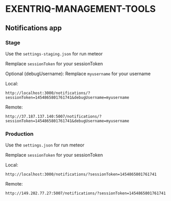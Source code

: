 # EXENTRIQ-MANAGEMENT-TOOLS

## Notifications app

### Stage

Use the ```settings-staging.json``` for run meteor

Remplace ```sessionToken``` for your sessionToken

Optional (debugUsername): Remplace ```myusername``` for your username

Local:

```
http://localhost:3000/notifications/?sessionToken=1454865801761741&debugUsername=myusername
```

Remote:

```
http://37.187.137.140:5007/notifications/?sessionToken=1454865801761741&debugUsername=myusername
```

### Production

Use the ```settings.json``` for run meteor

Remplace ```sessionToken``` for your sessionToken

Local:

```
http://localhost:3000/notifications/?sessionToken=1454865801761741
```

Remote:

```
http://149.202.77.27:5007/notifications/?sessionToken=1454865801761741
```
